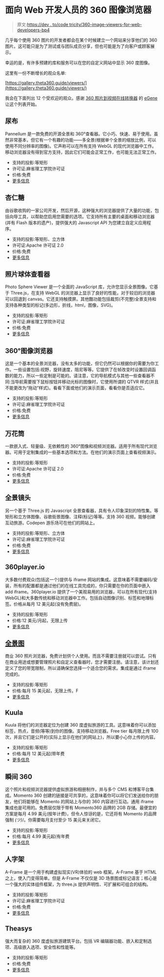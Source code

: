 # 面向 Web 开发人员的 360 图像浏览器

> 原文:[https://dev . to/code tricity/360-image-viewers-for-web-developers-bp4](https://dev.to/codetricity/360-image-viewers-for-web-developers-bp4)

几乎每个使用 360 图片的开发者都会在某个时候建立一个网站来分享他们的 360 图片。这可能只是为了测试或与团队成员分享，但也可能是为了向客户或顾客展示。

幸运的是，有许多预建的库和服务可以在您的自定义网站中显示 360 度图像。

这里有一份不断增长的观众名单:

[https://gallery.theta360.guide/viewers/](https://gallery.theta360.guide/viewers/)

我会在下面列出 12 个受欢迎的观众。感谢 [360 照片到视频在线转换器](https://360photo-to-video.com/)
的 [eGene](https://community.theta360.guide/u/egene/summary)
让这个列表开始。

## [](#pannellum)尿布

Pannellum 是一款免费的开源全景和 360°查看器。它小巧、快速、易于使用。虽然非常基本，但它有一个有趣的功能——多全景(根据单个全景的缩放比例，可以使用不同分辨率的图像)。它声称可以在所有支持 WebGL 的现代浏览器中工作。移动浏览器没有得到官方支持，因此它们可能会正常工作，也可能无法正常工作。

*   支持的投影:等矩形
*   许可证:麻省理工学院许可证
*   价格:免费
*   [更多信息](https://github.com/mpetroff/pannellum)

## [](#marzipano)杏仁糖

由谷歌收购的一家公司开发，然后开源，这种强大的浏览器提供了大量的功能，包括向导工具，以帮助您启用您需要的选项。它支持所有主要的桌面和移动浏览器(并有 Flash 版本的遗产)，提供强大的 Javascript API 为您建立自定义应用程序。

*   支持的投影:等矩形、立方体
*   许可证:Apache 许可证 2.0
*   价格:免费
*   [更多信息](https://www.marzipano.net/)

## [](#photo-sphere-viewer)照片球体查看器

Photo Sphere Viewer 是一个全面的 JavaScript 库，允许您显示全景图像。它基于 Three.js，在支持 WebGL 的浏览器上显示了良好的性能，对于较旧的浏览器可以回退到 canvas。它还支持触摸屏。其他酷功能包括裁剪(不完整)全景支持和支持各种类型的标记(多边形，折线，html，图像，SVG)。

*   支持的投影:等矩形
*   许可证:麻省理工学院许可证
*   价格:免费
*   [更多信息](https://photo-sphere-viewer.js.org/)

## 360°图像浏览器

这是一个基本的全景浏览器，没有太多的功能，但它仍然可以根据你的需要为你工作。一些设置包括:视野，旋转速度，阻尼等等。它提供了在帧改变时设置回调函数的能力，所以一些定制是可能的。请注意，它的导航模式与其他一些查看器不同:当导航需要按下鼠标按钮并移动光标的图像时，它使用所谓的 QTVR 样式(并且不能更改为“拖动”样式)。看看下面或他们的演示页面，看看你是否适应它。

*   支持的投影:等矩形
*   许可证:麻省理工学院许可证
*   价格:免费
*   [更多信息](https://github.com/Jam3/360-image-viewer)

## [](#kaleidoscope)万花筒

一款嵌入式、轻量级、无依赖性的 360°图像和视频浏览器。适用于所有现代浏览器。可用于定制集成的一些基本选项和方法。在他们的演示页面上查看视频演示。

*   支持的投影:等矩形
*   许可证:Apache 许可证 2.0
*   价格:免费
*   [更多信息](https://github.com/thiagopnts/kaleidoscope)

## [](#panolens)全景镜头

另一个基于 Three.js 的 Javascript 全景查看器，具有令人印象深刻的特性集。等矩形和立方体图像、谷歌街景图像、注释(标记)等等。支持 360 视频。能够创建互动旅游。Codepen 游乐场可在他们的网站上。

*   支持的投影:等矩形、立方体
*   许可证:麻省理工学院许可证
*   价格:免费
*   [更多信息](https://pchen66.github.io/Panolens/)

## [](#360playerio)360player.io

大多数付费观众(包括这一个)提供与 iframe 网站的集成。这意味着不需要编码/安装，所有的配置都是通过他们的在线工具完成的，你只需要在你的页面中嵌入 add iframe。360player.io 提供了一个美观易用的浏览器，可以在所有现代(支持 WebGL)和大多数传统和移动浏览器中工作。包括自动图像识别、标签和地理标签。价格从每月 12 美元起(没有免费层)。

*   支持的投影:等矩形
*   价格:12 美元/月起，无限上传
*   [更多信息](https://360player.io/)

## [全景图](#panoraven)

商业 360 照片浏览器，免费计划供个人使用。而且不需要注册就可以尝试。只有在商业用途或想要管理照片和自定义查看器时，您才需要注册。请注意，该计划还定义了您的带宽限制，所以请确保您选择一个适合您的需求。集成是通过 iframe 完成的。

*   支持的投影:等矩形
*   价格:每月 15 美元起，无限上传。F
*   [更多信息](https://panoraven.com/en)

## [](#kuula)Kuula

Kuula 将他们的浏览器定位为创建 360 度虚拟旅游的工具。这意味着你可以添加标签，热点，音频(等等)到你的图像。支持移动浏览器。Free tier 每月限上传 100 次，并且它们是公开的(实际上显示在他们的网站上)，所以要小心你上传的内容。

*   支持的投影:等矩形
*   价格:每月 12 美元起(带年费
*   [更多信息](https://kuula.co/)

## [](#momento-360)瞬间 360

这个照片和视频浏览器提供虚拟旅游和相册制作，并与多个 CMS 和博客平台集成。Momento 360 创建的链接是可共享的，这意味着你可以将它们发送给你的朋友，他们将能够在 Momento 的网站上与你的 360 内容进行互动。通用 iframe 集成也是可用的。免费层仅限于带有 Momento360 品牌的 2GB 存储。最便宜的方案是每月 4.99 美元(按年计费)，但令人惊讶的是，它还将有 Momento 的品牌强制 _(ツ)_/。你需要每月支付至少 15 美元来关闭它。

*   支持的投影:等矩形
*   价格:每月 4.99 美元起(有年费
*   [更多信息](https://www.momento360.com/)

## [](#aframe)人字架

A-Frame 是一个用于构建虚拟现实(VR)体验的 web 框架。A-Frame 基于 HTML 之上，使入门变得简单。但是 A-Frame 不仅仅是 3D 场景图或标记语言；核心是一个强大的实体组件框架，为 three.js 提供声明性、可扩展和可组合的结构。

*   支持的投影:等矩形
*   许可证:麻省理工学院许可证
*   价格:免费
*   [更多信息](https://aframe.io/)

## [](#theasys)Theasys

强大而复杂的 360 度虚拟旅游建筑平台。包括 VR 编辑器功能、嵌入和定制选项、高级嵌入选项、安全性和性能等。

*   支持的投影:等矩形
*   价格:免费
*   [更多信息](https://www.theasys.io/)
